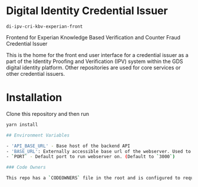 # Digital Identity Credential Issuer

`di-ipv-cri-kbv-experian-front`

Frontend for Experian Knowledge Based Verification and Counter Fraud Credential Issuer

This is the home for the front end user interface for a credential issuer as a part of the Identity Proofing and Verification (IPV) system within the GDS digital identity platform. Other repositories are used for core services or other credential issuers.

# Installation

Clone this repository and then run

```bash
yarn install

## Environment Variables

- 'API_BASE_URL' - Base host of the backend API
- 'BASE_URL': Externally accessible base url of the webserver. Used to generate the callback url as part of credential issuer oauth flows
- `PORT` - Default port to run webserver on. (Default to `3000`)

### Code Owners

This repo has a `CODEOWNERS` file in the root and is configured to require PRs to reviewed by Code Owners.
